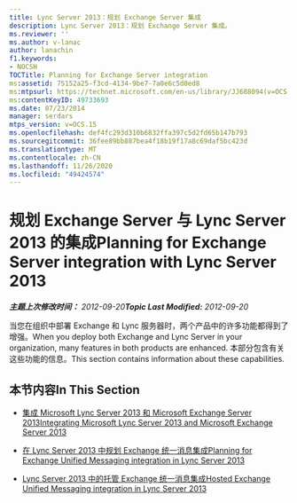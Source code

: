 ```yaml
---
title: Lync Server 2013：规划 Exchange Server 集成
description: Lync Server 2013：规划 Exchange Server 集成。
ms.reviewer: ''
ms.author: v-lanac
author: lanachin
f1.keywords:
- NOCSH
TOCTitle: Planning for Exchange Server integration
ms:assetid: 75152a25-f3cd-4134-9be7-7a0e6c5d0ed8
ms:mtpsurl: https://technet.microsoft.com/en-us/library/JJ688094(v=OCS.15)
ms:contentKeyID: 49733693
ms.date: 07/23/2014
manager: serdars
mtps_version: v=OCS.15
ms.openlocfilehash: def4fc293d310b6832ffa397c5d2fd65b147b793
ms.sourcegitcommit: 36fee89bb887bea4f18b19f17a8c69daf5bc423d
ms.translationtype: MT
ms.contentlocale: zh-CN
ms.lasthandoff: 11/26/2020
ms.locfileid: "49424574"
---
```

# <a name="planning-for-exchange-server-integration-with-lync-server-2013"></a><span data-ttu-id="307a6-103">规划 Exchange Server 与 Lync Server 2013 的集成</span><span class="sxs-lookup"><span data-stu-id="307a6-103">Planning for Exchange Server integration with Lync Server 2013</span></span>

<div data-xmlns="http://www.w3.org/1999/xhtml">

<div class="topic" data-xmlns="http://www.w3.org/1999/xhtml" data-msxsl="urn:schemas-microsoft-com:xslt" data-cs="https://msdn.microsoft.com/">

<div data-asp="https://msdn2.microsoft.com/asp">



</div>

<div id="mainSection">

<div id="mainBody"><span data-ttu-id="307a6-104">

<span> </span></span><span class="sxs-lookup"><span data-stu-id="307a6-104">

<span> </span></span></span>

<span data-ttu-id="307a6-105">_**主题上次修改时间：** 2012-09-20_</span><span class="sxs-lookup"><span data-stu-id="307a6-105">_**Topic Last Modified:** 2012-09-20_</span></span>

<span data-ttu-id="307a6-106">当您在组织中部署 Exchange 和 Lync 服务器时，两个产品中的许多功能都得到了增强。</span><span class="sxs-lookup"><span data-stu-id="307a6-106">When you deploy both Exchange and Lync Server in your organization, many features in both products are enhanced.</span></span> <span data-ttu-id="307a6-107">本部分包含有关这些功能的信息。</span><span class="sxs-lookup"><span data-stu-id="307a6-107">This section contains information about these capabilities.</span></span>

<div>

## <a name="in-this-section"></a><span data-ttu-id="307a6-108">本节内容</span><span class="sxs-lookup"><span data-stu-id="307a6-108">In This Section</span></span>

  - [<span data-ttu-id="307a6-109">集成 Microsoft Lync Server 2013 和 Microsoft Exchange Server 2013</span><span class="sxs-lookup"><span data-stu-id="307a6-109">Integrating Microsoft Lync Server 2013 and Microsoft Exchange Server 2013</span></span>](lync-server-2013-integrating-with-microsoft-exchange-server-2013.md)

  - [<span data-ttu-id="307a6-110">在 Lync Server 2013 中规划 Exchange 统一消息集成</span><span class="sxs-lookup"><span data-stu-id="307a6-110">Planning for Exchange Unified Messaging integration in Lync Server 2013</span></span>](lync-server-2013-planning-for-exchange-unified-messaging-integration.md)

  - [<span data-ttu-id="307a6-111">Lync Server 2013 中的托管 Exchange 统一消息集成</span><span class="sxs-lookup"><span data-stu-id="307a6-111">Hosted Exchange Unified Messaging integration in Lync Server 2013</span></span>](lync-server-2013-hosted-exchange-unified-messaging-integration.md)

<span data-ttu-id="307a6-112"></div>

</div>

<span> </span>

</div>

</div>

</span><span class="sxs-lookup"><span data-stu-id="307a6-112"></div>

</div>

<span> </span>

</div>

</div>

</span></span></div>

